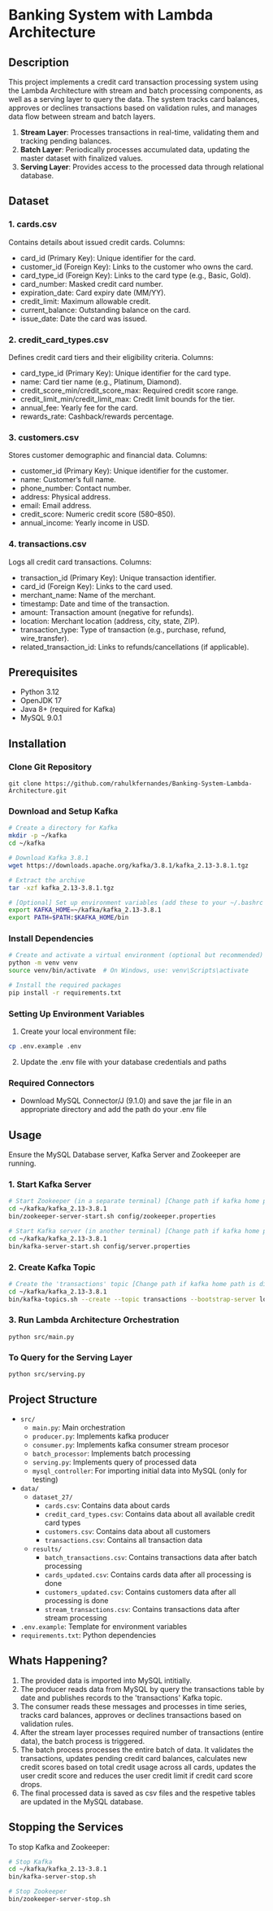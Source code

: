 # Banking System with Lambda Architecture

## Description
This project implements a credit card transaction processing system using the Lambda Architecture with stream and batch processing components, as well as a serving layer to query the data. The system tracks card balances, approves or declines transactions based on validation rules, and manages data flow between stream and batch layers.

1. **Stream Layer**: Processes transactions in real-time, validating them and tracking pending balances.
2. **Batch Layer**: Periodically processes accumulated data, updating the master dataset with finalized values.
3. **Serving Layer**: Provides access to the processed data through relational database.

## Dataset
### 1. cards.csv
Contains details about issued credit cards.
Columns:
- card_id (Primary Key): Unique identifier for the card.
- customer_id (Foreign Key): Links to the customer who owns the card.
- card_type_id (Foreign Key): Links to the card type (e.g., Basic, Gold).
- card_number: Masked credit card number.
- expiration_date: Card expiry date (MM/YY).
- credit_limit: Maximum allowable credit.
- current_balance: Outstanding balance on the card.
- issue_date: Date the card was issued.

### 2. credit_card_types.csv
Defines credit card tiers and their eligibility criteria.
Columns:
- card_type_id (Primary Key): Unique identifier for the card type.
- name: Card tier name (e.g., Platinum, Diamond).
- credit_score_min/credit_score_max: Required credit score range.
- credit_limit_min/credit_limit_max: Credit limit bounds for the tier.
- annual_fee: Yearly fee for the card.
- rewards_rate: Cashback/rewards percentage.

### 3. customers.csv
Stores customer demographic and financial data.
Columns:
- customer_id (Primary Key): Unique identifier for the customer.
- name: Customer’s full name.
- phone_number: Contact number.
- address: Physical address.
- email: Email address.
- credit_score: Numeric credit score (580–850).
- annual_income: Yearly income in USD.

### 4. transactions.csv
Logs all credit card transactions.
Columns:
- transaction_id (Primary Key): Unique transaction identifier.
- card_id (Foreign Key): Links to the card used.
- merchant_name: Name of the merchant.
- timestamp: Date and time of the transaction.
- amount: Transaction amount (negative for refunds).
- location: Merchant location (address, city, state, ZIP).
- transaction_type: Type of transaction (e.g., purchase, refund, wire_transfer).
- related_transaction_id: Links to refunds/cancellations (if applicable).

## Prerequisites
- Python 3.12
- OpenJDK 17
- Java 8+ (required for Kafka)
- MySQL 9.0.1

## Installation

### Clone Git Repository
```
git clone https://github.com/rahulkfernandes/Banking-System-Lambda-Architecture.git
```

### Download and Setup Kafka
```bash
# Create a directory for Kafka
mkdir -p ~/kafka
cd ~/kafka

# Download Kafka 3.8.1
wget https://downloads.apache.org/kafka/3.8.1/kafka_2.13-3.8.1.tgz

# Extract the archive
tar -xzf kafka_2.13-3.8.1.tgz

# [Optional] Set up environment variables (add these to your ~/.bashrc or ~/.zshrc for permanence)
export KAFKA_HOME=~/kafka/kafka_2.13-3.8.1
export PATH=$PATH:$KAFKA_HOME/bin
```
### Install Dependencies

```bash
# Create and activate a virtual environment (optional but recommended)
python -m venv venv
source venv/bin/activate  # On Windows, use: venv\Scripts\activate

# Install the required packages
pip install -r requirements.txt
```
### Setting Up Environment Variables
1. Create your local environment file:
```bash
cp .env.example .env
```
2. Update the .env file with your database credentials and paths

### Required Connectors
- Download MySQL Connector/J (9.1.0) and save the jar file in an appropriate directory and add the path do your .env file

## Usage
Ensure the MySQL Database server, Kafka Server and Zookeeper are running.

### 1. Start Kafka Server
```bash
# Start Zookeeper (in a separate terminal) [Change path if kafka home path is different]
cd ~/kafka/kafka_2.13-3.8.1
bin/zookeeper-server-start.sh config/zookeeper.properties

# Start Kafka server (in another terminal) [Change path if kafka home path is different]
cd ~/kafka/kafka_2.13-3.8.1
bin/kafka-server-start.sh config/server.properties
```

### 2. Create Kafka Topic
```bash
# Create the 'transactions' topic [Change path if kafka home path is different]
cd ~/kafka/kafka_2.13-3.8.1
bin/kafka-topics.sh --create --topic transactions --bootstrap-server localhost:9092 --partitions 1 --replication-factor 1
```

### 3. Run Lambda Architecture Orchestration
```
python src/main.py
```

### To Query for the Serving Layer
```
python src/serving.py
```

## Project Structure
- `src/`
    - `main.py`: Main orchestration
    - `producer.py`: Implements kafka producer
    - `consumer.py`: Implements kafka consumer stream procesor
    - `batch_processor`: Implements batch processing
    - `serving.py`: Implements query of processed data
    - `mysql_controller`: For importing initial data into MySQL (only for testing)
- `data/`
    - `dataset_27/`
        - `cards.csv`: Contains data about cards
        - `credit_card_types.csv`: Contains data about all available credit card types
        - `customers.csv`: Contains data about all customers
        - `transactions.csv`: Contains all transaction data
    - `results/`
        - `batch_transactions.csv`: Contains transactions data after batch processing
        - `cards_updated.csv`: Contains cards data after all processing is done
        - `customers_updated.csv`: Contains customers data after all processing is done
        - `stream_transactions.csv`: Contains transactions data after stream processing
- `.env.example`: Template for environment variables
- `requirements.txt`: Python dependencies

## Whats Happening?
1. The provided data is imported into MySQL intitially.
2. The producer reads data from MySQL by query the transactions table by date and publishes records to the 'transactions' Kafka topic.
3. The consumer reads these messages and processes in time series, tracks card balances, approves or declines transactions based on validation rules.
4. After the stream layer processes required number of transactions (entire data), the batch process is triggered.
5. The batch process processes the entire batch of data. It validates the transactions, updates pending credit card balances, calculates new credit scores based on total credit usage across all cards, updates the user credit score and reduces the user credit limit if credit card score drops.
6. The final processed data is saved as csv files and the respetive tables are updated in the MySQL database.   

## Stopping the Services

To stop Kafka and Zookeeper:

```bash
# Stop Kafka
cd ~/kafka/kafka_2.13-3.8.1
bin/kafka-server-stop.sh

# Stop Zookeeper
bin/zookeeper-server-stop.sh
```
